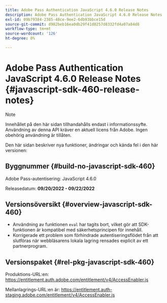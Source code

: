 ```yaml
---
title: Adobe Pass Authentication JavaScript 4.6.0 Release Notes
description: Adobe Pass Authentication JavaScript 4.6.0 Release Notes
exl-id: 09b79384-2385-48ce-9ee2-6db93bbce15d
source-git-commit: d982beb16ea0db29f41d0257d8332fd4a07a84d8
workflow-type: tm+mt
source-wordcount: '126'
ht-degree: 0%

---
```


# Adobe Pass Authentication JavaScript 4.6.0 Release Notes {#javascript-sdk-460-release-notes}

>[!NOTE]
>
>Innehållet på den här sidan tillhandahålls endast i informationssyfte. Användning av denna API kräver en aktuell licens från Adobe. Ingen obehörig användning är tillåten.

Den här sidan beskriver nya funktioner, ändringar och kända fel i den här versionen:

## Byggnummer {#build-no-javascript-sdk-460}

Adobe Pass-autentisering: JavaScript 4.6.0

Releasedatum: **09/20/2022 - 09/22/2022**


## Versionsöversikt {#overview-javascript-sdk-460}

* Användning av funktionen `eval` har tagits bort, vilket gör att SDK-funktionen är kompatibel med säkerhetsprincipen för innehåll.
* Korrigerade ett problem som förhindrade autentiseringsflödet från att slutföras när webbläsarens lokala lagring rensades explicit av ett partnerprogram.


## Versionspaket {#rel-pkg-javascript-sdk-460}

Produktions-URL:en: https://entitlement.auth.adobe.com/entitlement/v4/AccessEnabler.js

Mellanlagrings-URL:en är: https://entitlement.auth-staging.adobe.com/entitlement/v4/AccessEnabler.js
